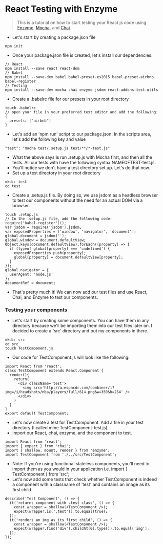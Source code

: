 # React Testing with Enzyme

> This is a tutorial on how to start testing your React.js code using [Enzyme](http://airbnb.io/enzyme), [Mocha](https://mochajs.org/), and [Chai](http://chaijs.com/).

* Let's start by creating a package.json file
```
npm init
```
* Once your package.json file is created, let's install our dependencies.
```
// React
npm install --save react react-dom
// Babel
npm install --save-dev babel babel-preset-es2015 babel-preset-airbnb babel-register
// Testing
npm install --save-dev mocha chai enzyme jsdom react-addons-test-utils
```
* Create a .babelrc file for our presets in your root directory
```
touch .babelrc
// open your file in your preferred text editor and add the following:
{
  presets: ["airbnb"]
}
```
* Let's add an 'npm run' script to our package.json. In the scripts area, let's add the following key and value
```
"test": "mocha test/.setup.js test/**/*-test.js"
```
  * What the above says is run .setup.js with Mocha first, and then all the tests. All our tests with have the following syntax NAMEOFTEST-test.js.
  * You'll notice we don't have a test directory set up. Let's do that now.
* Set up a test directory in your root directory
```
mkdir test
cd test
```
* Create a .setup.js file. By doing so, we use jsdom as a headless browser to test our components without the need for an actual DOM via a browser.
```
touch .setup.js
// In the .setup.js file, add the following code:
require('babel-register')();
var jsdom = require('jsdom').jsdom;
var exposedProperties = ['window', 'navigator', 'document'];
global.document = jsdom('');
global.window = document.defaultView;
Object.keys(document.defaultView).forEach((property) => {
  if (typeof global[property] === 'undefined') {
    exposedProperties.push(property);
    global[property] = document.defaultView[property];
  }
});
global.navigator = {
  userAgent: 'node.js'
};
documentRef = document;
```
* That's pretty much it! We can now add our test files and use React, Chai, and Enzyme to test our components.

### Testing your components
* Let's start by creating some components. You can have them in any directory because we'll be importing them into our test files later on. I decided to create a 'src' directory and put my components in there.
```
mkdir src
cd src
touch TestComponent.js
```
* Our code for TestComponent.js will look like the following:
```
import React from 'react';
class TestComponent extends React.Component {
  render(){
    return(
      <div className='test'>
        <img src='http://a.espncdn.com/combiner/i?img=/i/headshots/nba/players/full/614.png&w=350&h=254' />
      </div>
    )
  }
}
export default TestComponent;
```
* Let's now create a test for TestComponent. Add a file in your test directory (I called mine TestComponent-test.js).
* Import our React, chai, enzyme, and the component to test.
```
import React from 'react';
import { expect } from 'chai';
import { shallow, mount, render } from 'enzyme';
import TestComponent from './../src/TestComponent';
```
  * Note: If you're using functional stateless components, you'll need to import them as you would in your application i.e. import { TestComponent } from 'src';
* Let's now add some tests that check whether TestComponent is indeed a component with a classname of 'test' and contains an image as its first child.
```
describe('Test Component', () => {
  it('returns component with .test class', () => {
    const wrapper = shallow(<TestComponent />);
    expect(wrapper.is('.test')).to.equal(true);
  });
  it('renders an img as its first child', () => {
    const wrapper = shallow(<TestComponent />);
    expect(wrapper.find('div').childAt(0).type()).to.equal('img');
  });
});
```
